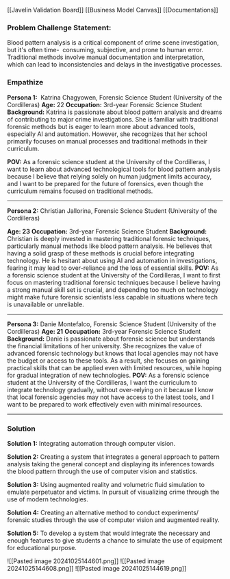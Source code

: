 [[Javelin Validation Board]] [[Business Model Canvas]] [[Documentations]]

### **Problem Challenge Statement:**       
Blood pattern analysis is a critical component of crime scene investigation, but it's often time-  consuming, subjective, and prone to human error. Traditional methods involve manual documentation and interpretation, which can lead to inconsistencies and delays in the investigative processes.

### **Empathize**

**Persona 1:**  Katrina Chagyowen, Forensic Science Student (University of the Cordilleras)
**Age:** 22
**Occupation:** 3rd-year Forensic Science Student
**Background:** Katrina is passionate about blood pattern analysis and dreams of contributing to major crime investigations. She is familiar with traditional forensic methods but is eager to learn more about advanced tools, especially AI and automation. However, she recognizes that her school primarily focuses on manual processes and traditional methods in their curriculum.

**POV:** As a forensic science student at the University of the Cordilleras, I want to learn about advanced technological tools for blood pattern analysis because I believe that relying solely on human judgment limits accuracy, and I want to be prepared for the future of forensics, even though the curriculum remains focused on traditional methods.

---

**Persona 2:** Christian Jallorina, Forensic Science Student (University of the Cordilleras)

**Age: 23**
**Occupation:** 3rd-year Forensic Science Student
**Background:** Christian is deeply invested in mastering traditional forensic techniques, particularly manual methods like blood pattern analysis. He believes that having a solid grasp of these methods is crucial before integrating technology. He is hesitant about using AI and automation in investigations, fearing it may lead to over-reliance and the loss of essential skills.
**POV:** As a forensic science student at the University of the Cordilleras, I want to first focus on mastering traditional forensic techniques because I believe having a strong manual skill set is crucial, and depending too much on technology might make future forensic scientists less capable in situations where tech is unavailable or unreliable.

---

**Persona 3:** Danie Montefalco, Forensic Science Student (University of the Cordilleras)
**Age: 21**
**Occupation:** 3rd-year Forensic Science Student
**Background:** Danie is passionate about forensic science but understands the financial limitations of her university. She recognizes the value of advanced forensic technology but knows that local agencies may not have the budget or access to these tools. As a result, she focuses on gaining practical skills that can be applied even with limited resources, while hoping for gradual integration of new technologies.
**POV:** As a forensic science student at the University of the Cordilleras, I want the curriculum to integrate technology gradually, without over-relying on it because I know that local forensic agencies may not have access to the latest tools, and I want to be prepared to work effectively even with minimal resources.

---
### **Solution**

**Solution 1:** Integrating automation through computer vision. 

**Solution 2:** Creating a system that integrates a general approach to pattern analysis taking the general concept and displaying its inferences towards the blood pattern through the use of computer vision and statistics.        

**Solution 3:** Using augmented reality and volumetric fluid simulation to emulate perpetuator and victims. In pursuit of visualizing crime through the use of modern technologies.

**Solution 4:** Creating an alternative method to conduct experiments/ forensic studies through the use of computer vision and augmented reality.

**Solution 5:** To develop a system that would integrate the necessary and enough features to give students a chance to simulate the use of equipment for educational purpose.

![[Pasted image 20241025144601.png]]
![[Pasted image 20241025144608.png]]
![[Pasted image 20241025144619.png]]
